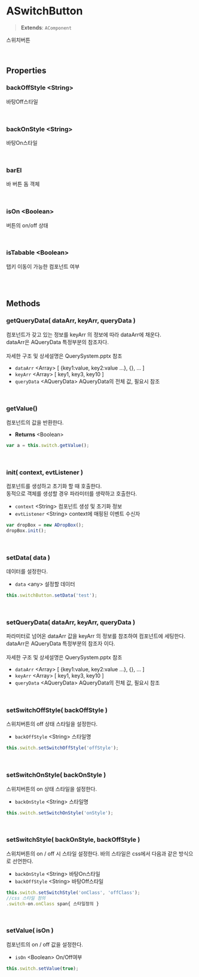 # ASwitchButton
> **Extends**: `AComponent`

스위치버튼

<br/>

## Properties


### backOffStyle \<String>

바탕Off스타일 
	
<br/>

### backOnStyle \<String>

바탕On스타일

<br/>

### barEl

바 버튼 돔 객체

<br/>

### isOn \<Boolean>

버튼의 on/off 상태

<br/>

### isTabable \<Boolean>
탭키 이동이 가능한 컴포넌트 여부

<br/>
<br/>

## Methods

### getQueryData( dataArr, keyArr, queryData )

컴포넌트가 갖고 있는 정보를 keyArr 의 정보에 따라 dataArr에 채운다.<br/>dataArr은 AQueryData 특정부분의 참조자다.<br/><br/>자세한 구조 및 상세설명은 QuerySystem.pptx 참조

- `dataArr` \<Array> [ {key1:value, key2:value ...}, {}, ... ]
- `keyArr` \<Array> [ key1, key3, key10 ]
- `queryData` \<AQueryData> AQueryData의 전체 값, 필요시 참조

<br/>

### getValue()

컴포넌트의 값을 반환한다.

- **Returns** \<Boolean>

```js
var a = this.switch.getValue();
```

<br/>

### init( context, evtListener )

컴포넌트를 생성하고 초기화 할 때 호출한다.<br/>
동적으로 객체를 생성할 경우 파라미터를 생략하고 호출한다.

- `context` \<String> 컴포넌트 생성 및 초기화 정보
- `evtListener` \<String> context에 매핑된 이벤트 수신자

```js
var dropBox = new ADropBox();
dropBox.init();
```

<br/>

### setData( data )

데이터를 설정한다.

- `data` \<any> 설정할 데이터

```js
this.switchButton.setData('test');
```

<br/>

### setQueryData( dataArr, keyArr, queryData )

파라미터로 넘어온 dataArr 값을 keyArr 의 정보를 참조하여 컴포넌트에 세팅한다. <br/>dataArr은 AQueryData 특정부분의 참조자 이다.<br/><br/>자세한 구조 및 상세설명은 QuerySystem.pptx 참조


- `dataArr` \<Array> [ {key1:value, key2:value ...}, {}, ... ]
- `keyArr` \<Array> [ key1, key3, key10 ]
- `queryData` \<AQueryData> AQueryData의 전체 값, 필요시 참조

<br/>

### setSwitchOffStyle( backOffStyle )

스위치버튼의 off 상태 스타일을 설정한다.

- `backOffStyle` \<String> 스타일명

```js
this.switch.setSwitchOffStyle('offStyle');
```

<br/>

### setSwitchOnStyle( backOnStyle )

스위치버튼의 on 상태 스타일을 설정한다.

- `backOnStyle` \<String> 스타일명

```js
this.switch.setSwitchOnStyle('onStyle');
```

<br/>

### setSwitchStyle( backOnStyle, backOffStyle )

스위치버튼의 on / off 시 스타일 설정한다. 바의 스타일은 css에서 다음과 같은 방식으로 선언한다.

- `backOnStyle` \<String> 바탕On스타일
- `backOffStyle` \<String> 바탕Off스타일

```js
this.switch.setSwitchStyle('onClass', 'offClass');
//css 스타일 정의
.switch-on.onClass span{ 스타일정의 }
```

<br/>

### setValue( isOn )

컴포넌트의 on / off 값을 설정한다.

- `isOn` \<Boolean> On/Off여부

```js
this.switch.setValue(true);
```

<br/>
<br/>
